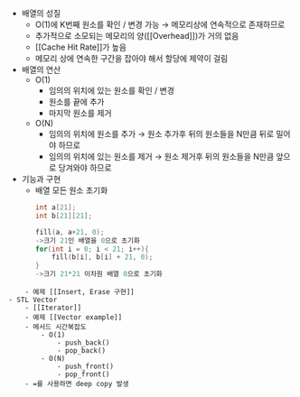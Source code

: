  - 배열의 성질
	 - O(1)에 K번째 원소를 확인 / 변경 가능
	   → 메모리상에 연속적으로 존재하므로
	- 추가적으로 소모되는 메모리의 양([[Overhead]])가 거의 없음
	- [[Cache Hit Rate]]가 높음
	- 메모리 상에 연속한 구간을 잡아야 해서 할당에 제약이 걸림
- 배열의 연산
	- O(1)
		- 임의의 위치에 있는 원소를 확인 / 변경
		- 원소를 끝에 추가
		- 마지막 원소를 제거
	- O(N)
		- 임의의 위치에 원소를 추가
		  → 원소 추가후 뒤의 원소들을 N만큼 뒤로 밀어야 하므로
		- 임의의 위치에 있는 원소를 제거
		  → 원소 제거후 뒤의 원소들을 N만큼 앞으로 당겨와야 하므로
- 기능과 구현
	- 배열 모든 원소 초기화
	  ```c++
	  int a[21];
	  int b[21][21];
	  
	  fill(a, a+21, 0);
	  ->크기 21인 배열을 0으로 초기화
	  for(int i = 0; i < 21; i++){
		  fill(b[i], b[i] + 21, 0);
	  }
	  ->크기 21*21 이차원 배열 0으로 초기화
```
	- 예제 [[Insert, Erase 구현]]
- STL Vector
	- [[Iterator]]
	- 예제 [[Vector example]]
	- 메서드 시간복잡도
		- O(1)
			- push_back()
			- pop_back()
		- O(N)
			- push_front()
			- pop_front()
	- =를 사용하면 deep copy 발생

	  